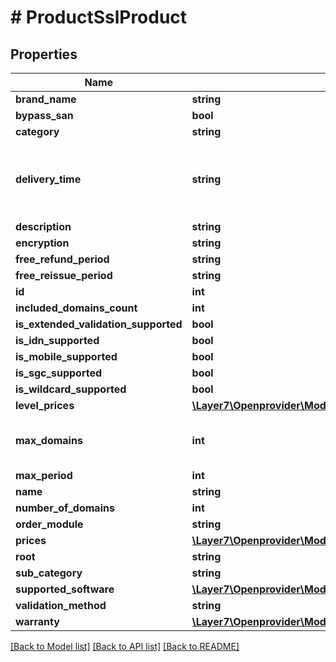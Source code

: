 # # ProductSslProduct

## Properties

Name | Type | Description | Notes
------------ | ------------- | ------------- | -------------
**brand_name** | **string** |  | [optional]
**bypass_san** | **bool** |  | [optional]
**category** | **string** |  | [optional]
**delivery_time** | **string** | Average period of time between order creation and completion. | [optional]
**description** | **string** |  | [optional]
**encryption** | **string** |  | [optional]
**free_refund_period** | **string** |  | [optional]
**free_reissue_period** | **string** |  | [optional]
**id** | **int** |  | [optional]
**included_domains_count** | **int** |  | [optional]
**is_extended_validation_supported** | **bool** |  | [optional]
**is_idn_supported** | **bool** |  | [optional]
**is_mobile_supported** | **bool** |  | [optional]
**is_sgc_supported** | **bool** |  | [optional]
**is_wildcard_supported** | **bool** |  | [optional]
**level_prices** | [**\Layer7\Openprovider\Model\ProductSslProductLevelPrices[]**](ProductSslProductLevelPrices.md) |  | [optional]
**max_domains** | **int** | \&quot;Applies only to multi-domain certificates. | [optional]
**max_period** | **int** |  | [optional]
**name** | **string** |  | [optional]
**number_of_domains** | **int** |  | [optional]
**order_module** | **string** |  | [optional]
**prices** | [**\Layer7\Openprovider\Model\ProductSslProductPrices[]**](ProductSslProductPrices.md) |  | [optional]
**root** | **string** |  | [optional]
**sub_category** | **string** |  | [optional]
**supported_software** | [**\Layer7\Openprovider\Model\ProductSslProductSupportedSoftware[]**](ProductSslProductSupportedSoftware.md) |  | [optional]
**validation_method** | **string** |  | [optional]
**warranty** | [**\Layer7\Openprovider\Model\ProductSslProductWarranty**](ProductSslProductWarranty.md) |  | [optional]

[[Back to Model list]](../../README.md#models) [[Back to API list]](../../README.md#endpoints) [[Back to README]](../../README.md)
